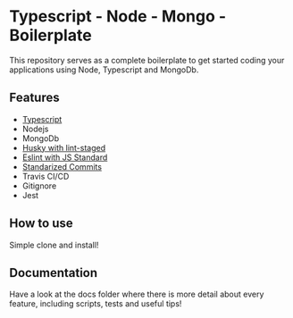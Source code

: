 # Typescript - Node - Mongo - Boilerplate

This repository serves as a complete boilerplate to get started coding your applications using Node, Typescript and MongoDb.

## Features

* [Typescript](/docs/typescript.md)
* Nodejs
* MongoDb
* [Husky with lint-staged](/docs/husky.md)
* [Eslint with JS Standard](/docs/eslint.md)
* [Standarized Commits](/docs/standarized-commits.md)
* Travis CI/CD
* Gitignore
* Jest

## How to use

Simple clone and install!

## Documentation

Have a look at the docs folder where there is more detail about every feature, including scripts, tests and useful tips!